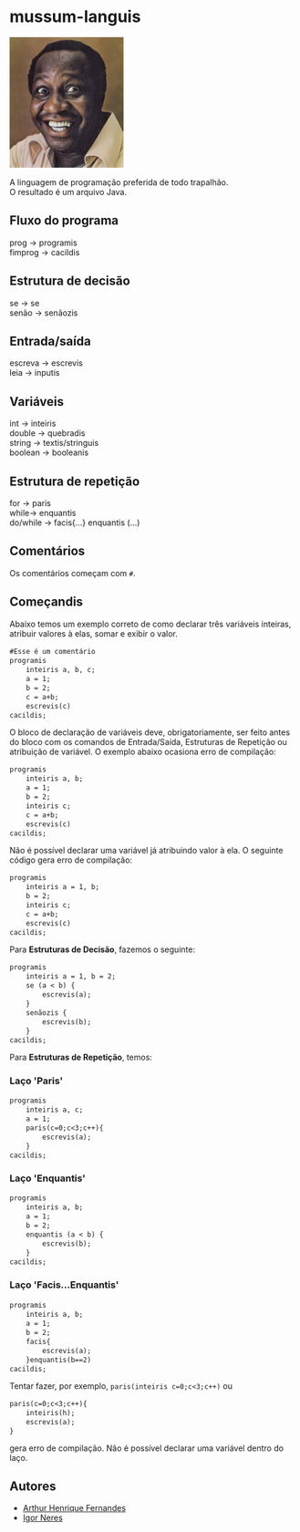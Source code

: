 # mussum-languis

<img src="mussum.jpg" alt="Mussum" width="200"/>

A linguagem de programação preferida de todo trapalhão.  
O resultado é um arquivo Java.

## Fluxo do programa
prog → programis  
fimprog → cacildis  

## Estrutura de decisão
se → se  
senão → senãozis  

## Entrada/saída
escreva → escrevis  
leia → inputis  

## Variáveis

int → inteiris  
double → quebradis  
string → textis/stringuis  
boolean → booleanis  

## Estrutura de repetição
for → paris  
while-> enquantis  
do/while → facis{...} enquantis (...) 

## Comentários
Os comentários começam com ```#```.
  
## Começandis
Abaixo temos um exemplo correto de como declarar três variáveis inteiras, atribuir valores à elas, somar e exibir o valor.
```
#Esse é um comentário
programis  
    inteiris a, b, c;
    a = 1;
    b = 2;
    c = a+b;
    escrevis(c)	
cacildis;
```
O bloco de declaração de variáveis deve, obrigatoriamente, ser feito antes do bloco com os comandos de Entrada/Saída, Estruturas de Repetição ou atribuição de variável. O exemplo abaixo ocasiona erro de compilação:  
```
programis  
    inteiris a, b;
    a = 1;
    b = 2;
    inteiris c;
    c = a+b;
    escrevis(c)	
cacildis;
```
Não é possível declarar uma variável já atribuindo valor à ela. O seguinte código gera erro de compilação:  
```
programis  
    inteiris a = 1, b;
    b = 2;
    inteiris c;
    c = a+b;
    escrevis(c)	
cacildis;
```
Para **Estruturas de Decisão**, fazemos o seguinte:

```
programis  
    inteiris a = 1, b = 2;
    se (a < b) {
        escrevis(a);
    }
    senãozis {
        escrevis(b);
    }
cacildis;
```
Para **Estruturas de Repetição**, temos:  
### Laço 'Paris'
```
programis  
    inteiris a, c;
    a = 1;
    paris(c=0;c<3;c++){
        escrevis(a);
    }
cacildis;
``` 
### Laço 'Enquantis'
```
programis  
    inteiris a, b;
    a = 1;
    b = 2;
    enquantis (a < b) {
        escrevis(b);
    }
cacildis;
```
### Laço 'Facis...Enquantis'
```
programis  
    inteiris a, b;
    a = 1;
    b = 2;
    facis{
        escrevis(a);
    }enquantis(b==2)
cacildis;
```
Tentar fazer, por exemplo, ```paris(inteiris c=0;c<3;c++)``` ou  
```
paris(c=0;c<3;c++){
    inteiris(h);
    escrevis(a);
}
```
gera erro de compilação. Não é possível declarar uma variável dentro do laço.

## Autores
* [Arthur Henrique Fernandes](https://github.com/arthurhf/)
* [Igor Neres](https://github.com/igornerest)